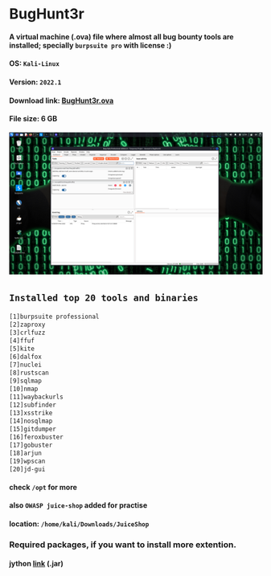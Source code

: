 # BugHunt3r
#### A virtual machine (.ova) file where almost all bug bounty tools are installed; specially `burpsuite pro` with license :)
#### OS: `Kali-Linux`
#### Version: `2022.1`
#### Download link: [BugHunt3r.ova](https://drive.google.com/file/d/1Tkj3jKOvL7M08zG5JGVoqhZh50VMyM3X/view?usp=sharing)
#### File size: 6 GB
<img src=BugHunt3r.png>

## `Installed top 20 tools and binaries`

```http
[1]burpsuite professional
[2]zaproxy
[3]crlfuzz
[4]ffuf
[5]kite
[6]dalfox
[7]nuclei
[8]rustscan
[9]sqlmap
[10]nmap
[11]waybackurls
[12]subfinder
[13]xsstrike
[14]nosqlmap
[15]gitdumper
[16]feroxbuster
[17]gobuster
[18]arjun
[19]wpscan
[20]jd-gui
```
#### check `/opt` for more

#### also `OWASP juice-shop` added for practise

#### location: `/home/kali/Downloads/JuiceShop`


### Required packages, if you want to install more extention.
#### jython [link](https://search.maven.org/remotecontent?filepath=org/python/jython-standalone/2.7.2/jython-standalone-2.7.2.jar) (.jar)


